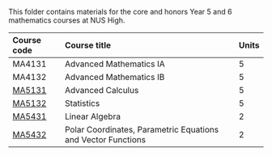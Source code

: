 This folder contains materials for the core and honors Year 5 and 6 mathematics courses at NUS High.

| Course code | Course title | Units |
| :---- | :-------- | :----
| MA4131 | Advanced Mathematics IA | 5 |
| MA4132 | Advanced Mathematics IB | 5 |
| [MA5131](MA5131/) | Advanced Calculus | 5 |
| [MA5132](MA5132/) | Statistics | 5 |
| [MA5431](MA5431/) | Linear Algebra | 2 |
| [MA5432](MA5432/) | Polar Coordinates, Parametric Equations and Vector Functions | 2 |
